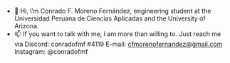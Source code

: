 - 👋 Hi, I’m Conrado F. Moreno Fernández, engineering student at the Universidad Peruana de Ciencias Aplicadas and the University of Arizona.
- 📫 If you want to talk with me, I am more than willing to. Just reach me via
    Discord: conradofmf #4119
    E-mail: cfmorenofernandez@gmail.com
    Instagram: @conradofmf

<!---
¡Please let me know if you will use any of my projects content! -hous3master
--->
